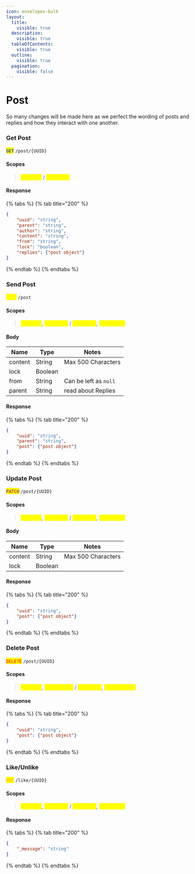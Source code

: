 ```yaml
---
icon: envelopes-bulk
layout:
  title:
    visible: true
  description:
    visible: true
  tableOfContents:
    visible: true
  outline:
    visible: true
  pagination:
    visible: false
---
```


# Post

So many changes will be made here as we perfect the wording of posts and replies and how they interact with one another.

### Get Post

<mark style="color:blue;">`GET`</mark> `/post/{UUID}`

#### Scopes

> <mark style="color:yellow;">`post.get`</mark> / <mark style="color:yellow;">`reply.get`</mark>

#### Response

{% tabs %}
{% tab title="200" %}
```json
{
    "uuid": "string",
    "parent": "string",
    "author": "string",
    "content": "string",
    "from": "string",
    "lock": "boolean",
    "replies": {"post object"}
}
```
{% endtab %}
{% endtabs %}

### Send Post

<mark style="color:yellow;">`POST`</mark> `/post`

#### Scopes

> <mark style="color:yellow;">`post.get`</mark>, <mark style="color:yellow;">`post.send`</mark> / <mark style="color:yellow;">`reply.get`</mark>, <mark style="color:yellow;">`reply.post`</mark>

#### Body

| Name    | Type    | Notes                 |
| ------- | ------- | --------------------- |
| content | String  | Max 500 Characters    |
| lock    | Boolean |                       |
| from    | String  | Can be left as `null` |
| parent  | String  | read about Replies    |

#### Response

{% tabs %}
{% tab title="200" %}
```json
{
    "uuid": "string",
    "parent": "string",
    "post": {"post object"}
}
```
{% endtab %}
{% endtabs %}

### Update Post

<mark style="color:purple;">`PATCH`</mark> `/post/{UUID}`

#### Scopes

> <mark style="color:yellow;">`post.get`</mark>, <mark style="color:yellow;">`post.edit`</mark> / <mark style="color:yellow;">`reply.get`</mark>, <mark style="color:yellow;">`reply.edit`</mark>

#### Body

| Name    | Type    | Notes              |
| ------- | ------- | ------------------ |
| content | String  | Max 500 Characters |
| lock    | Boolean |                    |

#### Response

{% tabs %}
{% tab title="200" %}
```json
{
    "uuid": "string",
    "post": {"post object"}
}
```
{% endtab %}
{% endtabs %}

### Delete Post

<mark style="color:red;">`DELETE`</mark> `/post/{UUID}`

#### Scopes

> <mark style="color:yellow;">`post.get`</mark>, <mark style="color:yellow;">`post.delete`</mark> / <mark style="color:yellow;">`reply.get`</mark>, <mark style="color:yellow;">`reply.delete`</mark>

#### Response

{% tabs %}
{% tab title="200" %}
```json
{
    "uuid": "string",
    "post": {"post object"}
}
```
{% endtab %}
{% endtabs %}

### Like/Unlike

<mark style="color:orange;">`PUT`</mark> `/like/{UUID}`

#### Scopes

> <mark style="color:yellow;">`post.get`</mark>, <mark style="color:yellow;">`post.like`</mark> / <mark style="color:yellow;">`reply.get`</mark>, <mark style="color:yellow;">`reply.like`</mark>

#### Response

{% tabs %}
{% tab title="200" %}
```json
{
    "_message": "string"
}
```
{% endtab %}
{% endtabs %}
